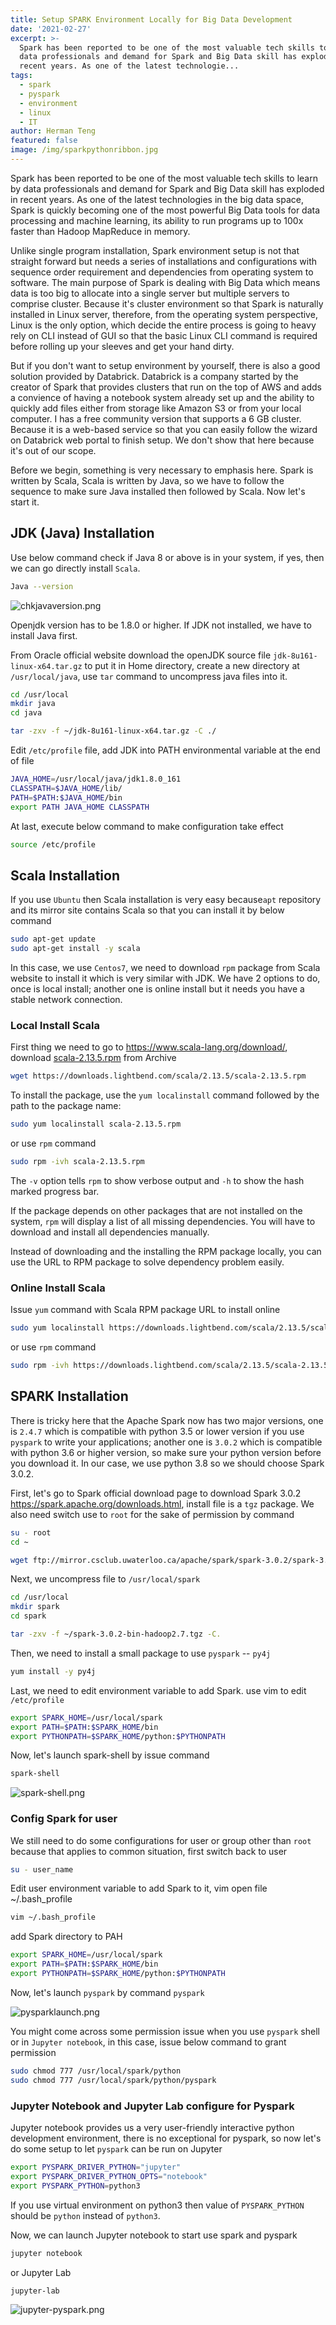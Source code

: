 ```yaml
---
title: Setup SPARK Environment Locally for Big Data Development
date: '2021-02-27'
excerpt: >-
  Spark has been reported to be one of the most valuable tech skills to learn by
  data professionals and demand for Spark and Big Data skill has exploded in
  recent years. As one of the latest technologie...
tags:
  - spark
  - pyspark
  - environment
  - linux
  - IT
author: Herman Teng
featured: false
image: /img/sparkpythonribbon.jpg
---
```


Spark has been reported to be one of the most valuable tech skills to learn by data professionals and demand for Spark and Big Data skill has exploded in recent years. As one of the latest technologies in the big data space, Spark is quickly becoming one of the most powerful Big Data tools for data processing and machine learning, its ability to run programs up to 100x faster than Hadoop MapReduce in memory. 

Unlike single program installation, Spark environment setup is not that straight forward but needs a series of installations and configurations with sequence order requirement and dependencies from operating system to software. The main purpose of Spark is dealing with Big Data which means data is too big to allocate into a single server but multiple servers to comprise cluster. Because it's cluster environment so that Spark is naturally installed in Linux server, therefore, from the operating system perspective, Linux is the only option, which decide the entire process is going to heavy rely on CLI instead of GUI so that the basic Linux CLI command is required before rolling up your sleeves and get your hand dirty.

But if you don't want to setup environment by yourself, there is also a good solution provided by Databrick. Databrick is a company started by the creator of Spark that provides clusters that run on the top of AWS and adds a convience of having a notebook system already set up and the ability to quickly add files either from storage like Amazon S3 or from your local computer. I has a free community version that supports a 6 GB cluster. Because it is a web-based service so that you can easily follow the wizard on Databrick web portal to finish setup. We don't show that here because it's out of our scope.

Before we begin, something is very necessary to emphasis here. Spark is written by Scala, Scala is written by Java, so we have to follow the sequence to make sure Java installed then followed by Scala. Now let's start it.



## JDK (Java) Installation

Use below command check if Java 8 or above is in your system, if yes, then we can go directly install `Scala`.

```bash
Java --version
```

![chkjavaversion.png](/img/screenshots/chkjavaversion.png)

Openjdk version has to be 1.8.0 or higher. If JDK not installed, we have to install Java first.

From Oracle official website download the openJDK source file `jdk-8u161-linux-x64.tar.gz` to put it in Home directory, create a new directory at `/usr/local/java`, use `tar` command to uncompress java files into it.

```bash
cd /usr/local
mkdir java
cd java
```

```bash
tar -zxv -f ~/jdk-8u161-linux-x64.tar.gz -C ./
```

Edit `/etc/profile` file, add JDK into PATH environmental variable at the end of file

```bash
JAVA_HOME=/usr/local/java/jdk1.8.0_161
CLASSPATH=$JAVA_HOME/lib/
PATH=$PATH:$JAVA_HOME/bin
export PATH JAVA_HOME CLASSPATH
```

At last, execute below command to make configuration take effect

```bash
source /etc/profile
```

## Scala Installation

If you use `Ubuntu` then Scala installation is very easy because`apt` repository and its mirror site contains Scala so that you can install it by below command

```bash
sudo apt-get update
sudo apt-get install -y scala
```

In this case, we use `Centos7`, we need to download `rpm` package from Scala website to install it which is very similar with JDK. We have 2 options to do, once is local install; another one is online install but it needs you have a stable network connection.

### Local Install Scala

First thing we need to go to https://www.scala-lang.org/download/, download [scala-2.13.5.rpm](https://downloads.lightbend.com/scala/2.13.5/scala-2.13.5.rpm) from Archive

```bash
wget https://downloads.lightbend.com/scala/2.13.5/scala-2.13.5.rpm
```

To install the package, use the `yum localinstall` command followed by the path to the package name:

```bash
sudo yum localinstall scala-2.13.5.rpm
```

or use `rpm` command

```bash
sudo rpm -ivh scala-2.13.5.rpm
```

The `-v` option tells `rpm` to show verbose output and `-h` to show the hash marked progress bar.

If the package depends on other packages that are not installed on the system, `rpm` will display a list of all missing dependencies. You will have to download and install all dependencies manually.

Instead of downloading and the installing the RPM package locally, you can use the URL to RPM package to solve dependency problem easily.

### Online Install Scala

Issue `yum` command with Scala RPM package URL to install online

```bash
sudo yum localinstall https://downloads.lightbend.com/scala/2.13.5/scala-2.13.5.rpm
```

or use `rpm` command

```bash
sudo rpm -ivh https://downloads.lightbend.com/scala/2.13.5/scala-2.13.5.rpm
```

## SPARK Installation

There is tricky here that the Apache Spark now has two major versions, one is `2.4.7` which is compatible with python 3.5 or lower version if you use `pyspark` to write your applications; another one is `3.0.2` which is compatible with python 3.6 or higher version, so make sure your python version before you download it. In our case, we use python 3.8 so we should choose Spark 3.0.2.

First, let's go to Spark official download page to download Spark 3.0.2 https://spark.apache.org/downloads.html, install file is a `tgz` package. We also need switch use to `root` for the sake of permission by command

```bash
su - root
cd ~
```

```bash
wget ftp://mirror.csclub.uwaterloo.ca/apache/spark/spark-3.0.2/spark-3.0.2-bin-hadoop2.7.tgz
```

Next, we uncompress file to `/usr/local/spark`

```bash
cd /usr/local
mkdir spark
cd spark
```

```bash
tar -zxv -f ~/spark-3.0.2-bin-hadoop2.7.tgz -C.
```

Then, we need to install a small package to use `pyspark` -- `py4j`

```bash
yum install -y py4j
```

Last, we need to edit environment variable to add Spark. use vim to edit `/etc/profile` 

```bash
export SPARK_HOME=/usr/local/spark
export PATH=$PATH:$SPARK_HOME/bin
export PYTHONPATH=$SPARK_HOME/python:$PYTHONPATH
```

Now, let's launch spark-shell by issue command

```bash
spark-shell
```

![spark-shell.png](/img/screenshots/spark-shell.png)

### Config Spark for user

We still need to do some configurations for user or group other than `root` because that applies to common situation, first switch back to user

```bash
su - user_name
```

Edit user environment variable to add Spark to it, vim open file ~/.bash_profile

```bash
vim ~/.bash_profile
```

add Spark directory to PAH

```bash
export SPARK_HOME=/usr/local/spark
export PATH=$PATH:$SPARK_HOME/bin
export PYTHONPATH=$SPARK_HOME/python:$PYTHONPATH
```

Now, let's launch `pyspark` by command `pyspark`

![pysparklaunch.png](/img/screenshots/pysparklaunch.png)

You might come across some permission issue when you use `pyspark` shell or in `Jupyter notebook`, in this case, issue below command to grant permission

```bash
sudo chmod 777 /usr/local/spark/python
sudo chmod 777 /usr/local/spark/python/pyspark
```

### Jupyter Notebook and Jupyter Lab configure for Pyspark

Jupyter notebook provides us a very user-friendly interactive python development environment, there is no exceptional for pyspark, so now let's do some setup to let `pyspark` can be run on Jupyter

```bash
export PYSPARK_DRIVER_PYTHON="jupyter"
export PYSPARK_DRIVER_PYTHON_OPTS="notebook"
export PYSPARK_PYTHON=python3
```

If you use virtual environment on python3 then value of `PYSPARK_PYTHON` should be `python` instead of `python3`. 

Now, we can launch Jupyter notebook to start use spark and pyspark

```bash
jupyter notebook
```

or Jupyter Lab

```bash
jupyter-lab
```

![jupyter-pyspark.png](/img/screenshots/jupyter-pyspark.png)





















































